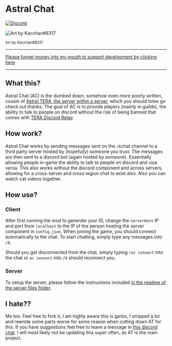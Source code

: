 # Astral Chat
[![Discord](https://discordapp.com/api/guilds/385946679733518338/widget.png)](https://discord.gg/dzB7xZK)

![Art by Kacchan#8317](https://i.imgur.com/04ljwEO.png)

<sup>Art by Kacchan#8317</sup>
***

[Please funnel money into my mouth to support development  by clicking here](https://ko-fi.com/codeagon)
***

## What this?
Astral Chat (AC) is the dumbed down, somehow even more poorly written, cousin of [Astral TERA, the server within a server](https://github.com/codeagon/Astral-TERA/), which you should totes go check out thanks. The goal of AC is to provide players (mainly in guilds), the ability to talk to people on discord without the risk of being banned that comes with [TERA Discord Relay](https://github.com/meishuu/tera-discord-relay).

## How work?
Astral Chat works by sending messages sent on the `/6`chat channel to a third party server hosted by (hopefully) someone you trust. The messages are then sent to a discord bot (again hosted by someone). Essentially allowing people in-game the ability to talk to people on discord and visa versa. This also works without the discord component and across servers, allowing for a cross-server and cross region chat to exist also. Also you can watch cat videos together.

## How use?
### Client
After first running the mod to generate your ID, change the `serverHost` IP  and port from `localhost` to the IP of the person hosting the server component in `config.json`. When joining the game, you should connect automatically to the chat. To start chatting, simply type any messages into `/6`.

Should you get disconnected from the chat, simply typing `!ac connect` into the chat or `ac connect` into `/8` should reconnect you.

### Server
To setup the server, please follow the instructions included [in the readme of the server files folder](https://github.com/codeagon/Astral-Chat/tree/master/Server). 

## I hate??
Me too. Feel free to fork it, I am highly aware this is garbo, I stripped a lot and rewrote some parts worse for some reason when cutting down AT for this. If you have suggestions feel free to leave a message in [this discord chat](https://discord.gg/dzB7xZK). I will most likely not be updating this super often, as AT is the main project.


